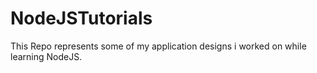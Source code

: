 # NodeJSTutorials
This Repo represents some of my application designs i worked on while learning NodeJS.
